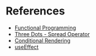 # References 

 - [Functional Programming](./functional.md)
 - [Three Dots - Spread Operator](./threedots.md)
 - [Conditional Rendering](./conditional.md)
 - [useEffect](https://dmitripavlutin.com/react-useeffect-explanation/)
